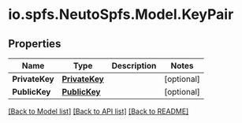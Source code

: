 # io.spfs.NeutoSpfs.Model.KeyPair
## Properties

Name | Type | Description | Notes
------------ | ------------- | ------------- | -------------
**PrivateKey** | [**PrivateKey**](PrivateKey.md) |  | [optional] 
**PublicKey** | [**PublicKey**](PublicKey.md) |  | [optional] 

[[Back to Model list]](../README.md#documentation-for-models) [[Back to API list]](../README.md#documentation-for-api-endpoints) [[Back to README]](../README.md)

